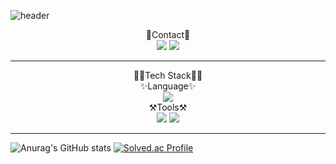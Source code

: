 ![header](https://capsule-render.vercel.app/api?type=waving&color=auto&height=300&section=header&text=JiSu%20Mun&fontSize=90)

<div align=center>📧Contact📧</h2></div>

<div align=center><a href="https://brandnewthinker.tistory.com/" target="_blank"><img src="https://img.shields.io/badge/Blog-FF9900?style=flat&logo=Tistory&logoColor=FFFFFF"/></a> <a href="mailto:mjs3827@gmail.com" target="_blank"><img src="https://img.shields.io/badge/mjs3827@gmail.com-FF6666?style=flat&logo=Gmail&logoColor=FFFFFF"/></a></div>


---

<div align=center>🧑‍💻Tech Stack🧑‍💻</h2></div>

<div align=center>✨Language✨</div>
<div align=center><img src="https://img.shields.io/badge/Python-3776AB?style=flat&logo=Python&logoColor=white"/></div>

<div align=center>⚒️Tools⚒️</div>
<div align=center><img src="https://img.shields.io/badge/GitHub-181717?style=flat&logo=GitHub&logoColor=white"/> <img src="https://img.shields.io/badge/Visual Studio Code-007ACC?style=flat&logo=Visual Studio Code&logoColor=white"/></div>

---
![Anurag's GitHub stats](https://github-readme-stats.vercel.app/api?username=JiSuMun&&show_icons=true&theme=transparent)
[![Solved.ac Profile](http://mazassumnida.wtf/api/v2/generate_badge?boj=mjs3827)](https://solved.ac/mjs3827/)